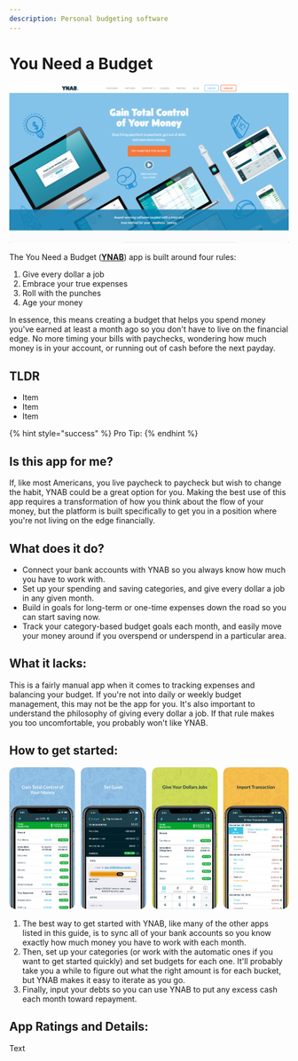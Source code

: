 ```yaml
---
description: Personal budgeting software
---
```


# You Need a Budget

![YNAB Website](../.gitbook/assets/ynab-web.png)

The You Need a Budget \([**YNAB**](https://www.youneedabudget.com/)\) app is built around four rules:

1. Give every dollar a job
2. Embrace your true expenses
3. Roll with the punches
4. Age your money

In essence, this means creating a budget that helps you spend money you've earned at least a month ago so you don't have to live on the financial edge. No more timing your bills with paychecks, wondering how much money is in your account, or running out of cash before the next payday.

## TLDR

* Item
* Item
* Item

{% hint style="success" %}
Pro Tip:
{% endhint %}

## Is this app for me?

If, like most Americans, you live paycheck to paycheck but wish to change the habit, YNAB could be a great option for you. Making the best use of this app requires a transformation of how you think about the flow of your money, but the platform is built specifically to get you in a position where you're not living on the edge financially.

## What does it do?

* Connect your bank accounts with YNAB so you always know how much you have to work with.
* Set up your spending and saving categories, and give every dollar a job in any given month.
* Build in goals for long-term or one-time expenses down the road so you can start saving now.
* Track your category-based budget goals each month, and easily move your money around if you overspend or underspend in a particular area.

## What it lacks:

This is a fairly manual app when it comes to tracking expenses and balancing your budget. If you're not into daily or weekly budget management, this may not be the app for you. It's also important to understand the philosophy of giving every dollar a job. If that rule makes you too uncomfortable, you probably won't like YNAB.

## How to get started:

![YNAB App](../.gitbook/assets/ynab-app.png)

1. The best way to get started with YNAB, like many of the other apps listed in this guide, is to sync all of your bank accounts so you know exactly how much money you have to work with each month.
2. Then, set up your categories \(or work with the automatic ones if you want to get started quickly\) and set budgets for each one. It'll probably take you a while to figure out what the right amount is for each bucket, but YNAB makes it easy to iterate as you go.
3. Finally, input your debts so you can use YNAB to put any excess cash each month toward repayment.

## App Ratings and Details:

Text

